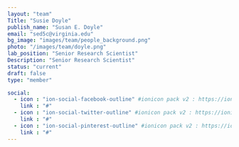 ```yaml
---
layout: "team"
Title: "Susie Doyle"
publish_name: "Susan E. Doyle"
email: "sed5c@virginia.edu"
bg_image: "images/team/people_background.png"
photo: "/images/team/doyle.png"
lab_position: "Senior Research Scientist"
Description: "Senior Research Scientist"
status: "current"
draft: false
type: "member"

social:
  - icon : "ion-social-facebook-outline" #ionicon pack v2 : https://ionicons.com/v2/
    link : "#"
  - icon : "ion-social-twitter-outline" #ionicon pack v2 : https://ionicons.com/v2/
    link : "#"
  - icon : "ion-social-pinterest-outline" #ionicon pack v2 : https://ionicons.com/v2/
    link : "#"
---
```


